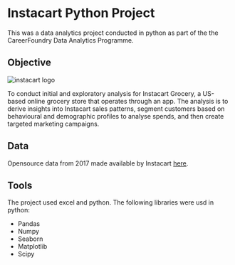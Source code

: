# Instacart Python Project 

This was a data analytics project conducted in python as part of the the CareerFoundry Data Analytics Programme. 

## Objective
![instacart logo](https://upload.wikimedia.org/wikipedia/commons/9/9f/Instacart_logo_and_wordmark.svg)

To conduct initial and exploratory analysis for Instacart Grocery, a US-based online grocery store that operates through an app. The analysis is to derive insights into Instacart sales patterns, segment customers based on behavioural and demographic profiles to analyse spends, and then create targeted marketing campaigns.

## Data
Opensource data from 2017 made available by Instacart [here](https://www.instacart.com/datasets/grocery-shopping-2017).

## Tools
The project used excel and python. The following libraries were usd in python:
- Pandas
- Numpy
- Seaborn
- Matplotlib
- Scipy
